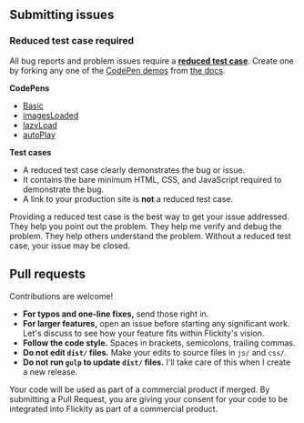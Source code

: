 ## Submitting issues

### Reduced test case required

All bug reports and problem issues require a [**reduced test case**](https://css-tricks.com/reduced-test-cases/). Create one by forking any one of the [CodePen demos](https://codepen.io/desandro/pens/tags/?grid_type=list&selected_tag=flickity-docs&sort_order=asc) from [the docs](https://flickity.metafizzy.co).

**CodePens**

+ [Basic](https://codepen.io/desandro/pen/azqbop)
+ [imagesLoaded](https://codepen.io/desandro/pen/MYQWEe)
+ [lazyLoad](https://codepen.io/desandro/pen/vOeGzL)
+ [autoPlay](https://codepen.io/desandro/pen/RNQwaB)

**Test cases**

+ A reduced test case clearly demonstrates the bug or issue.
+ It contains the bare minimum HTML, CSS, and JavaScript required to demonstrate the bug.
+ A link to your production site is **not** a reduced test case.

Providing a reduced test case is the best way to get your issue addressed. They help you point out the problem. They help me verify and debug the problem. They help others understand the problem. Without a reduced test case, your issue may be closed.

## Pull requests

Contributions are welcome! 

+ **For typos and one-line fixes,** send those right in.
+ **For larger features,** open an issue before starting any significant work. Let's discuss to see how your feature fits within Flickity's vision.
+ **Follow the code style.** Spaces in brackets, semicolons, trailing commas.
+ **Do not edit `dist/` files.** Make your edits to source files in `js/` and `css/`.
+ **Do not run `gulp` to update `dist/` files.** I'll take care of this when I create a new release.

Your code will be used as part of a commercial product if merged. By submitting a Pull Request, you are giving your consent for your code to be integrated into Flickity as part of a commercial product. 
